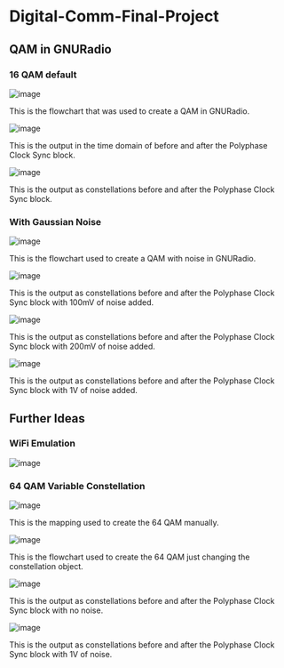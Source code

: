 # Digital-Comm-Final-Project
## QAM in GNURadio

### 16 QAM default
![image](https://github.com/blee0730/Digital-Comm-Final-Project/assets/130094173/e402faeb-7393-417d-9101-1ea8d6434e9f)

This is the flowchart that was used to create a QAM in GNURadio.

![image](https://github.com/blee0730/Digital-Comm-Final-Project/assets/130094173/0e607541-89cc-4f63-8c23-bcf9e78b9609)

This is the output in the time domain of before and after the Polyphase Clock Sync block.

![image](https://github.com/blee0730/Digital-Comm-Final-Project/assets/130094173/95ee9506-0a46-4bf3-9d97-e7dd4a470edd)

This is the output as constellations before and after the Polyphase Clock Sync block.

### With Gaussian Noise
![image](https://github.com/blee0730/Digital-Comm-Final-Project/assets/130094173/3e3e791e-07ab-4029-88b2-6016d23848a7)

This is the flowchart used to create a QAM with noise in GNURadio.

![image](https://github.com/blee0730/Digital-Comm-Final-Project/assets/130094173/cac606ab-2fbd-41b1-b431-a58ed4c3c272)

This is the output as constellations before and after the Polyphase Clock Sync block with 100mV of noise added.

![image](https://github.com/blee0730/Digital-Comm-Final-Project/assets/130094173/cc73ac9f-55e8-42e0-811e-6777077a19ca)

This is the output as constellations before and after the Polyphase Clock Sync block with 200mV of noise added.

![image](https://github.com/blee0730/Digital-Comm-Final-Project/assets/130094173/cbd3be95-40ce-4739-8420-7c16b756e3bc)

This is the output as constellations before and after the Polyphase Clock Sync block with 1V of noise added.

## Further Ideas
### WiFi Emulation
![image](https://github.com/blee0730/Digital-Comm-Final-Project/assets/130094173/a83639b0-2c2d-47b9-9c65-c3f4fcc8cbda)

### 64 QAM Variable Constellation
![image](https://github.com/blee0730/Digital-Comm-Final-Project/assets/130094173/1a494b66-e1dc-411d-9593-7ac80b870959)

This is the mapping used to create the 64 QAM manually.

![image](https://github.com/blee0730/Digital-Comm-Final-Project/assets/130094173/2447cc92-e9b5-4fbf-949e-182c89fe2a57)

This is the flowchart used to create the 64 QAM just changing the constellation object.

![image](https://github.com/blee0730/Digital-Comm-Final-Project/assets/130094173/a3f87756-68eb-441a-a419-51fcfb7dd523)

This is the output as constellations before and after the Polyphase Clock Sync block with no noise.

![image](https://github.com/blee0730/Digital-Comm-Final-Project/assets/130094173/2a2eae77-0146-4dc9-86fc-bc186483c470)

This is the output as constellations before and after the Polyphase Clock Sync block with 1V of noise.
